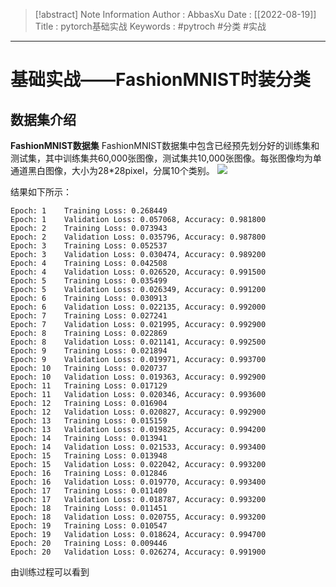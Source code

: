 > [!abstract] Note Information
> Author : AbbasXu
> Date : [[2022-08-19]]
> Title : pytorch基础实战
> Keywords : #pytroch #分类 #实战 
---
# 基础实战——FashionMNIST时装分类
## 数据集介绍
**FashionMNIST数据集**
FashionMNIST数据集中包含已经预先划分好的训练集和测试集，其中训练集共60,000张图像，测试集共10,000张图像。每张图像均为单通道黑白图像，大小为28\*28pixel，分属10个类别。
![](https://obsidian-1305958072.cos.ap-guangzhou.myqcloud.com/obsidian_img/202208191503909.png)

结果如下所示：
```
Epoch: 1 	Training Loss: 0.268449
Epoch: 1 	Validation Loss: 0.057068, Accuracy: 0.981800
Epoch: 2 	Training Loss: 0.073943
Epoch: 2 	Validation Loss: 0.035796, Accuracy: 0.987800
Epoch: 3 	Training Loss: 0.052537
Epoch: 3 	Validation Loss: 0.030474, Accuracy: 0.989200
Epoch: 4 	Training Loss: 0.042508
Epoch: 4 	Validation Loss: 0.026520, Accuracy: 0.991500
Epoch: 5 	Training Loss: 0.035499
Epoch: 5 	Validation Loss: 0.026349, Accuracy: 0.991200
Epoch: 6 	Training Loss: 0.030913
Epoch: 6 	Validation Loss: 0.022135, Accuracy: 0.992000
Epoch: 7 	Training Loss: 0.027241
Epoch: 7 	Validation Loss: 0.021995, Accuracy: 0.992900
Epoch: 8 	Training Loss: 0.022869
Epoch: 8 	Validation Loss: 0.021141, Accuracy: 0.992500
Epoch: 9 	Training Loss: 0.021894
Epoch: 9 	Validation Loss: 0.019971, Accuracy: 0.993700
Epoch: 10 	Training Loss: 0.020737
Epoch: 10 	Validation Loss: 0.019363, Accuracy: 0.992900
Epoch: 11 	Training Loss: 0.017129
Epoch: 11 	Validation Loss: 0.020346, Accuracy: 0.993600
Epoch: 12 	Training Loss: 0.016904
Epoch: 12 	Validation Loss: 0.020827, Accuracy: 0.992900
Epoch: 13 	Training Loss: 0.015159
Epoch: 13 	Validation Loss: 0.019825, Accuracy: 0.994200
Epoch: 14 	Training Loss: 0.013941
Epoch: 14 	Validation Loss: 0.021533, Accuracy: 0.993400
Epoch: 15 	Training Loss: 0.013948
Epoch: 15 	Validation Loss: 0.022042, Accuracy: 0.993200
Epoch: 16 	Training Loss: 0.012846
Epoch: 16 	Validation Loss: 0.019770, Accuracy: 0.993400
Epoch: 17 	Training Loss: 0.011409
Epoch: 17 	Validation Loss: 0.018787, Accuracy: 0.993200
Epoch: 18 	Training Loss: 0.011451
Epoch: 18 	Validation Loss: 0.020755, Accuracy: 0.993200
Epoch: 19 	Training Loss: 0.010547
Epoch: 19 	Validation Loss: 0.018624, Accuracy: 0.994700
Epoch: 20 	Training Loss: 0.009446
Epoch: 20 	Validation Loss: 0.026274, Accuracy: 0.991900
```

由训练过程可以看到